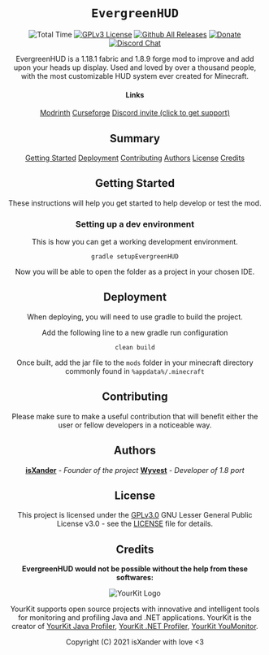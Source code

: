 <!--suppress HtmlDeprecatedAttribute -->
<div align="center">

# `EvergreenHUD`

![Total Time](https://wakatime.com/share/badges/projects?q=EvergreenHUD)
[![GPLv3 License](https://img.shields.io/badge/License-GPLv3-ff3333)](https://www.gnu.org/licenses/gpl-3.0.en.html)
[![Github All Releases](https://img.shields.io/github/downloads/isXander/EvergreenHUD/total.svg?style=flat)](https://github.com/isXander/EvergreenHUD/releases)
[![Donate](https://img.shields.io/badge/donate-patreon-ff6666.svg?style=flat)](https://paypal.me/isxander)
[![Discord Chat](https://img.shields.io/discord/780023008668287017.svg)](https://short.isxander.dev/discord)

EvergreenHUD is a 1.18.1 fabric and 1.8.9 forge mod to improve and add upon your heads up display.
Used and loved by over a thousand people, with the most customizable HUD
system ever created for Minecraft.

#### Links
[Modrinth](https://modrinth.com/mod/evergreenhud)
[Curseforge](https://www.curseforge.com/minecraft/mc-mods/evergreenhud)
[Discord invite (click to get support)](https://discord.gg/AJv5ZnNT8q)

## Summary

[Getting Started](#getting-started)
[Deployment](#deployment)
[Contributing](#contributing)
[Authors](#authors)
[License](#license)
[Credits](#credits)

## Getting Started

These instructions will help you get started to help develop
or test the mod.

### Setting up a dev environment

This is how you can get a working development environment.

    gradle setupEvergreenHUD

Now you will be able to open the folder as a project in your chosen IDE.

## Deployment

When deploying, you will need to use gradle to build the project.

Add the following line to a new gradle run configuration

    clean build

Once built, add the jar file to the `mods` folder in your minecraft directory commonly found in `%appdata%/.minecraft`

## Contributing

Please make sure to make a useful contribution that will benefit either the user or fellow developers in a noticeable way.

## Authors

[**isXander**](https://github.com/isXander) - *Founder of the project*
[**Wyvest**](https://github.com/Wyvest) - *Developer of 1.8 port*

## License

This project is licensed under the [GPLv3.0](LICENSE.md)
GNU Lesser General Public License v3.0 - see the [LICENSE](LICENSE.md) file for
details.

## Credits

**EvergreenHUD would not be possible without the help from these softwares:**

![YourKit Logo](https://www.yourkit.com/images/yklogo.png)

YourKit supports open source projects with innovative and intelligent tools
for monitoring and profiling Java and .NET applications.
YourKit is the creator of
[YourKit Java Profiler](https://www.yourkit.com/java/profiler/),
[YourKit .NET Profiler](https://www.yourkit.com/.net/profiler/),
[YourKit YouMonitor](https://www.yourkit.com/youmonitor).


Copyright (C) 2021 isXander with love <3
</div>
